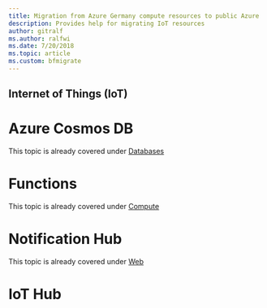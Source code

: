 ```yaml
---
title: Migration from Azure Germany compute resources to public Azure
description: Provides help for migrating IoT resources
author: gitralf
ms.author: ralfwi 
ms.date: 7/20/2018
ms.topic: article
ms.custom: bfmigrate
---
```


## Internet of Things (IoT)

# Azure Cosmos DB

This topic is already covered under [Databases](./germany-migration-databases#azure-cosmos-db)

# Functions

This topic is already covered under [Compute](./germany-migration-compute#functions)

# Notification Hub

This topic is already covered under [Web](./germany-migration-web#notification-hub)

# IoT Hub
